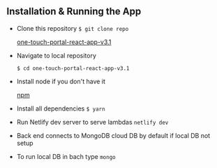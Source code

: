 ## Installation & Running the App

- Clone this repository
  `$ git clone repo` 

  [one-touch-portal-react-app-v3.1](https://github.com/EdAncerys/one-touch-portal-react-app-v3.1)
- Navigate to local repository

  `$ cd one-touch-portal-react-app-v3.1`

- Install node if you don't have it

  [npm](https://www.npmjs.com/get-npm)

- Install all dependencies
  `$ yarn`
- Run Netlify dev server to serve lambdas
  `netlify dev`

- Back end connects to MongoDB cloud DB by default if local DB not setup
- To run local DB in bach type `mongo`